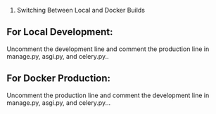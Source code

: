 

1. Switching Between Local and Docker Builds

For Local Development:
-----------------------

Uncomment the development line and comment the production line in manage.py, asgi.py, and celery.py..

For Docker Production:
----------------------

Uncomment the production line and comment the development line in manage.py, asgi.py, and celery.py...


